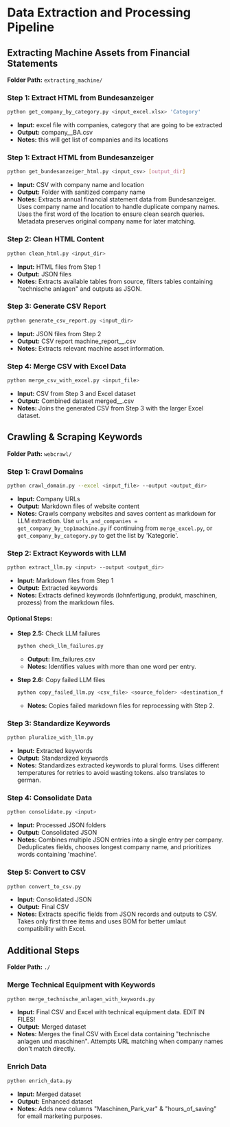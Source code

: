 # Data Extraction and Processing Pipeline

## Extracting Machine Assets from Financial Statements
**Folder Path:** `extracting_machine/`

### Step 1: Extract HTML from Bundesanzeiger
```bash
python get_company_by_category.py <input_excel.xlsx> 'Category'
```
- **Input:** excel file with companies, category that are going to be extracted
- **Output:** company_<category>_BA.csv
- **Notes:** this will get list of companies and its locations

### Step 1: Extract HTML from Bundesanzeiger
```bash
python get_bundesanzeiger_html.py <input_csv> [output_dir]
```
- **Input:** CSV with company name and location
- **Output:** Folder with sanitized company name
- **Notes:** Extracts annual financial statement data from Bundesanzeiger. Uses company name and location to handle duplicate company names. Uses the first word of the location to ensure clean search queries. Metadata preserves original company name for later matching.

### Step 2: Clean HTML Content
```bash
python clean_html.py <input_dir>
```
- **Input:** HTML files from Step 1
- **Output:** JSON files
- **Notes:** Extracts available tables from source, filters tables containing "technische anlagen" and outputs as JSON.

### Step 3: Generate CSV Report
```bash
python generate_csv_report.py <input_dir>
```
- **Input:** JSON files from Step 2
- **Output:** CSV report machine_report_<category>_<timestamp>.csv
- **Notes:** Extracts relevant machine asset information.

### Step 4: Merge CSV with Excel Data
```bash
python merge_csv_with_excel.py <input_file>
```
- **Input:** CSV from Step 3 and Excel dataset
- **Output:** Combined dataset merged_<category>_<timestamp>.csv
- **Notes:** Joins the generated CSV from Step 3 with the larger Excel dataset.

## Crawling & Scraping Keywords
**Folder Path:** `webcrawl/`

### Step 1: Crawl Domains
```bash
python crawl_domain.py --excel <input_file> --output <output_dir>
```
- **Input:** Company URLs
- **Output:** Markdown files of website content
- **Notes:** Crawls company websites and saves content as markdown for LLM extraction. Use `urls_and_companies =  get_company_by_top1machine.py` if continuing from `merge_excel.py`, or `get_company_by_category.py` to get the list by 'Kategorie'.

### Step 2: Extract Keywords with LLM
```bash
python extract_llm.py <input> --output <output_dir>
```
- **Input:** Markdown files from Step 1
- **Output:** Extracted keywords
- **Notes:** Extracts defined keywords (lohnfertigung, produkt, maschinen, prozess) from the markdown files.

#### Optional Steps:
- **Step 2.5:** Check LLM failures
    ```bash
    python check_llm_failures.py
    ```
    - **Output:** llm_failures.csv
    - **Notes:** Identifies values with more than one word per entry.

- **Step 2.6:** Copy failed LLM files
    ```bash
    python copy_failed_llm.py <csv_file> <source_folder> <destination_folder>
    ```
    - **Notes:** Copies failed markdown files for reprocessing with Step 2.

### Step 3: Standardize Keywords
```bash
python pluralize_with_llm.py
```
- **Input:** Extracted keywords
- **Output:** Standardized keywords
- **Notes:** Standardizes extracted keywords to plural forms. Uses different temperatures for retries to avoid wasting tokens. also translates to german.

### Step 4: Consolidate Data
```bash
python consolidate.py <input>
```
- **Input:** Processed JSON folders
- **Output:** Consolidated JSON
- **Notes:** Combines multiple JSON entries into a single entry per company. Deduplicates fields, chooses longest company name, and prioritizes words containing 'machine'.

### Step 5: Convert to CSV
```bash
python convert_to_csv.py
```
- **Input:** Consolidated JSON
- **Output:** Final CSV
- **Notes:** Extracts specific fields from JSON records and outputs to CSV. Takes only first three items and uses BOM for better umlaut compatibility with Excel.

## Additional Steps
**Folder Path:** `./`

### Merge Technical Equipment with Keywords
```bash
python merge_technische_anlagen_with_keywords.py
```
- **Input:** Final CSV and Excel with technical equipment data. EDIT IN FILES!
- **Output:** Merged dataset
- **Notes:** Merges the final CSV with Excel data containing "technische anlagen und maschinen". Attempts URL matching when company names don't match directly.

### Enrich Data
```bash
python enrich_data.py
```
- **Input:** Merged dataset
- **Output:** Enhanced dataset
- **Notes:** Adds new columns "Maschinen_Park_var" & "hours_of_saving" for email marketing purposes.
